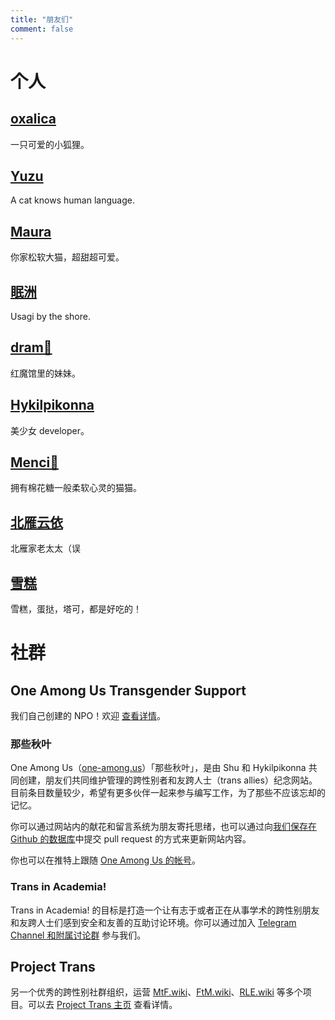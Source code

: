 ```yaml
---
title: "朋友们"
comment: false
---
```


# 个人

## [oxalica](https://oxa.li/)

一只可爱的小狐狸。

## [Yuzu](https://preview.blog-yuzukicat.pages.dev/)

A cat knows human language.

## [Maura](https://t.me/nekobroadcast)

你家松软大猫，超甜超可爱。

## [眠洲](https://twitter.com/usagiByTheShore)

Usagi by the shore.

## [dram🎀](https://dram.page/)

红魔馆里的妹妹。

## [Hykilpikonna](https://profile.hydev.org/)

美少女 developer。

## [Menci💖](https://men.ci/)

拥有棉花糖一般柔软心灵的猫猫。

## [北雁云依](https://stblog.penclub.club/)

北雁家老太太（误

## [雪糕](https://lyc.sh/blog/)

雪糕，蛋挞，塔可，都是好吃的！

# 社群

## One Among Us Transgender Support

我们自己创建的 NPO！欢迎 [查看详情](https://oneamongus.ca)。

### 那些秋叶

One Among Us（[one-among.us](https://one-among.us)）「那些秋叶」，是由 Shu 和 Hykilpikonna 共同创建，朋友们共同维护管理的跨性别者和友跨人士（trans allies）纪念网站。目前条目数量较少，希望有更多伙伴一起来参与编写工作，为了那些不应该忘却的记忆。

你可以通过网站内的献花和留言系统为朋友寄托思绪，也可以通过向[我们保存在 Github 的数据库](https://github.com/hykilpikonna/our-data/)中提交 pull request 的方式来更新网站内容。

你也可以在推特上跟随 [One Among Us 的帐号](https://twitter.com/oneamong_us)。

### Trans in Academia!

Trans in Academia! 的目标是打造一个让有志于或者正在从事学术的跨性别朋友和友跨人士们感到安全和友善的互助讨论环境。你可以通过加入 [Telegram Channel 和附属讨论群](https://t.me/transacademia) 参与我们。

## Project Trans

另一个优秀的跨性别社群组织，运营 [MtF.wiki](https://mtf.wiki)、[FtM.wiki](https://ftm.wiki)、[RLE.wiki](https://rle.wiki) 等多个项目。可以去 [Project Trans 主页](https://project-trans.org) 查看详情。

<!-- ## 跨性别相关 bot -->

<!-- 跨性别相关 bot，一个由社群伙伴自发建立的民间信息交流平台，主营科普、辟谣、投稿和消息推送等板块，无盈利性内容。  -->

<!-- 添加 Bot Channel 群可以获取大量靠谱实用资料，还可以避开空间限流实时收到 bot 的最新推送哦！（群内只用于存放资料和发布消息，不用于聊天，因此设置为全员禁言。） -->

<!-- > 群号：984875990 -->
<!-- > -->
<!-- > 群主：🏳️‍⚧️Trans Bot备用机 (970611264) -->

<!-- **板块介绍** -->

<!-- 1. 科普：文章长度、更新频率和形式不定，内容尽可能覆盖到跨性别相关的方方面面。目前的科普环节由固定撰稿人撰写由 bot 审阅修改，伙伴们亦可携稿件申请成为固定撰稿人。 -->

<!-- 2. 辟谣：以证据充分为前提，针对大小各种谣言，尽可能维护社群良好环境。  -->

<!-- 3. 投稿：完全不收费，形式与内容都较为自由，不拘泥于跨性别相关。易引战的、带广告的和其他经过审核被认为不适合发的来稿将被拒发。目前投稿规则为周六统一发送粉蓝白跨旗投稿，周日统一发送交友投稿（且限 1 张照片）。  -->

<!-- 4. 消息推送：不定时，包含最新的新闻、事件、线上/下活动等内容，无恰饭推广。  -->

<!-- **郑重声明** 我们会尽力保证稿件的真实性，但我们的能力也有限，无法对稿件及其可能产生的连带情况负责。 -->


